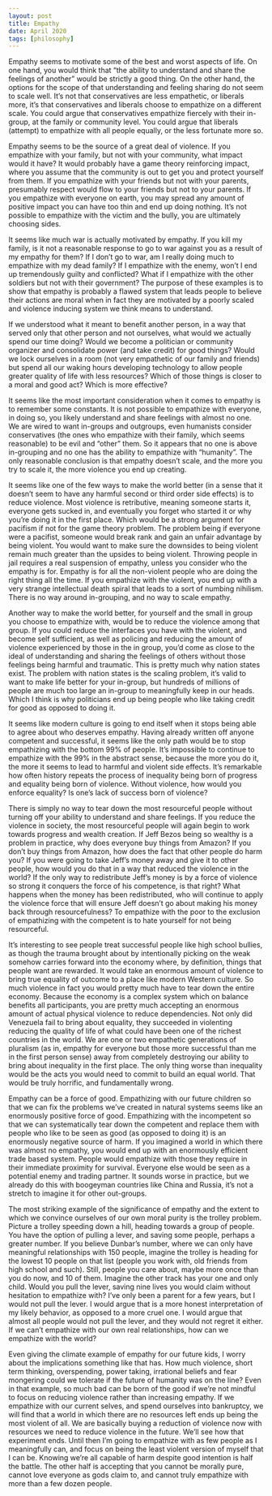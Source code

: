 ```yaml
---
layout: post
title: Empathy
date: April 2020
tags: [philosophy]
---
```


Empathy seems to motivate some of the best and worst aspects of life. On one hand, you would think that “the ability to understand and share the feelings of another” would be strictly a good thing. On the other hand, the options for the scope of that understanding and feeling sharing do not seem to scale well. It’s not that conservatives are less empathetic, or liberals more, it’s that conservatives and liberals choose to empathize on a different scale. You could argue that conservatives empathize fiercely with their in-group, at the family or community level. You could argue that liberals (attempt) to empathize with all people equally, or the less fortunate more so. 

Empathy seems to be the source of a great deal of violence. If you empathize with your family, but not with your community, what impact would it have? It would probably have a game theory reinforcing impact, where you assume that the community is out to get you and protect yourself from them. If you empathize with your friends but not with your parents, presumably respect would flow to your friends but not to your parents. If you empathize with everyone on earth, you may spread any amount of positive impact you can have too thin and end up doing nothing. It’s not possible to empathize with the victim and the bully, you are ultimately choosing sides.

It seems like much war is actually motivated by empathy. If you kill my family, is it not a reasonable response to go to war against you as a result of my empathy for them? If I don’t go to war, am I really doing much to empathize with my dead family? If I empathize with the enemy, won’t I end up tremendously guilty and conflicted? What if I empathize with the other soldiers but not with their government? The purpose of these examples is to show that empathy is probably a flawed system that leads people to believe their actions are moral when in fact they are motivated by a poorly scaled and violence inducing system we think means to understand.

If we understood what it meant to benefit another person, in a way that served only that other person and not ourselves, what would we actually spend our time doing? Would we become a politician or community organizer and consolidate power (and take credit) for good things? Would we lock ourselves in a room (not very empathetic of our family and friends) but spend all our waking hours developing technology to allow people greater quality of life with less resources? Which of those things is closer to a moral and good act? Which is more effective?

It seems like the most important consideration when it comes to empathy is to remember some constants. It is not possible to empathize with everyone, in doing so, you likely understand and share feelings with almost no one. We are wired to want in-groups and outgroups, even humanists consider conservatives (the ones who empathize with their family, which seems reasonable) to be evil and “other” them. So it appears that no one is above in-grouping and no one has the ability to empathize with “humanity”. The only reasonable conclusion is that empathy doesn’t scale, and the more you try to scale it, the more violence you end up creating. 

It seems like one of the few ways to make the world better (in a sense that it doesn’t seem to have any harmful second or third order side effects) is to reduce violence. Most violence is retributive, meaning someone starts it, everyone gets sucked in, and eventually you forget who started it or why you’re doing it in the first place. Which would be a strong argument for pacifism if not for the game theory problem. The problem being if everyone were a pacifist, someone would break rank and gain an unfair advantage by being violent. You would want to make sure the downsides to being violent remain much greater than the upsides to being violent. Throwing people in jail requires a real suspension of empathy, unless you consider who the empathy is for. Empathy is for all the non-violent people who are doing the right thing all the time. If you empathize with the violent, you end up with a very strange intellectual death spiral that leads to a sort of numbing nihilism. There is no way around in-grouping, and no way to scale empathy.

Another way to make the world better, for yourself and the small in group you choose to empathize with, would be to reduce the violence among that group. If you could reduce the interfaces you have with the violent, and become self sufficient, as well as policing and reducing the amount of violence experienced by those in the in group, you’d come as close to the ideal of understanding and sharing the feelings of others without those feelings being harmful and traumatic. This is pretty much why nation states exist. The problem with nation states is the scaling problem, it’s valid to want to make life better for your in-group, but hundreds of millions of people are much too large an in-group to meaningfully keep in our heads. Which I think is why politicians end up being people who like taking credit for good as opposed to doing it.  

It seems like modern culture is going to end itself when it stops being able to agree about who deserves empathy. Having already written off anyone competent and successful, it seems like the only path would be to stop empathizing with the bottom 99% of people. It’s impossible to continue to empathize with the 99% in the abstract sense, because the more you do it, the more it seems to lead to harmful and violent side effects. It’s remarkable how often history repeats the process of inequality being born of progress and equality being born of violence. Without violence, how would you enforce equality? Is one’s lack of success born of violence?

There is simply no way to tear down the most resourceful people without turning off your ability to understand and share feelings. If you reduce the violence in society, the most resourceful people will again begin to work towards progress and wealth creation. If Jeff Bezos being so wealthy is a problem in practice, why does everyone buy things from Amazon? If you don’t buy things from Amazon, how does the fact that other people do harm you? If you were going to take Jeff’s money away and give it to other people, how would you do that in a way that reduced the violence in the world? If the only way to redistribute Jeff’s money is by a force of violence so strong it conquers the force of his competence, is that right? What happens when the money has been redistributed, who will continue to apply the violence force that will ensure Jeff doesn’t go about making his money back through resourcefulness? To empathize with the poor to the exclusion of empathizing with the competent is to hate yourself for not being resourceful. 

It’s interesting to see people treat successful people like high school bullies, as though the trauma brought about by intentionally picking on the weak somehow carries forward into the economy where, by definition, things that people want are rewarded. It would take an enormous amount of violence to bring true equality of outcome to a place like modern Western culture. So much violence in fact you would pretty much have to tear down the entire economy. Because the economy is a complex system which on balance benefits all participants, you are pretty much accepting an enormous amount of actual physical violence to reduce dependencies. Not only did Venezuela fail to bring about equality, they succeeded in violenting reducing the quality of life of what could have been one of the richest countries in the world. We are one or two empathetic generations of pluralism (as in, empathy for everyone but those more successful than me in the first person sense) away from completely destroying our ability to bring about inequality in the first place. The only thing worse than inequality would be the acts you would need to commit to build an equal world. That would be truly horrific, and fundamentally wrong. 

Empathy can be a force of good. Empathizing with our future children so that we can fix the problems we’ve created in natural systems seems like an enormously positive force of good. Empathizing with the incompetent so that we can systematically tear down the competent and replace them with people who like to be seen as good (as opposed to doing it) is an enormously negative source of harm. If you imagined a world in which there was almost no empathy, you would end up with an enormously efficient trade based system. People would empathize with those they require in their immediate proximity for survival. Everyone else would be seen as a potential enemy and trading partner. It sounds worse in practice, but we already do this with boogeyman countries like China and Russia, it’s not a stretch to imagine it for other out-groups.

The most striking example of the significance of empathy and the extent to which we convince ourselves of our own moral purity is the trolley problem. Picture a trolley speeding down a hill, heading towards a group of people. You have the option of pulling a lever, and saving some people, perhaps a greater number. If you believe Dunbar’s number, where we can only have meaningful relationships with 150 people, imagine the trolley is heading for the lowest 10 people on that list (people you work with, old friends from high school and such). Still, people you care about, maybe more once than you do now, and 10 of them. Imagine the other track has your one and only child. Would you pull the lever, saving nine lives you would claim without hesitation to empathize with? I’ve only been a parent for a few years, but I would not pull the lever. I would argue that is a more honest interpretation of my likely behavior, as opposed to a more cruel one. I would argue that almost all people would not pull the lever, and they would not regret it either. If we can’t empathize with our own real relationships, how can we empathize with the world?

Even giving the climate example of empathy for our future kids, I worry about the implications something like that has. How much violence, short term thinking, overspending, power taking, irrational beliefs and fear mongering could we tolerate if the future of humanity was on the line? Even in that example, so much bad can be born of the good if we’re not mindful to focus on reducing violence rather than increasing empathy. If we empathize with our current selves, and spend ourselves into bankruptcy, we will find that a world in which there are no resources left ends up being the most violent of all. We are basically buying a reduction of violence now with resources we need to reduce violence in the future. We’ll see how that experiment ends. Until then I’m going to empathize with as few people as I meaningfully can, and focus on being the least violent version of myself that I can be. Knowing we’re all capable of harm despite good intention is half the battle. The other half is accepting that you cannot be morally pure, cannot love everyone as gods claim to, and cannot truly empathize with more than a few dozen people.
